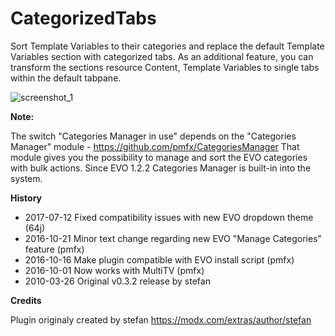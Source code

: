 # CategorizedTabs

Sort Template Variables to their categories and replace the default Template Variables section with categorized tabs. As an additional feature, you can transform the sections resource Content, Template Variables to single tabs within the default tabpane.

![screenshot_1](https://cloud.githubusercontent.com/assets/10888055/19413848/fad8e2ca-933a-11e6-843b-b49900f01823.png)

**Note:**

The switch "Categories Manager in use" depends on the "Categories Manager" module - https://github.com/pmfx/CategoriesManager
That module gives you the possibility to manage and sort the EVO categories with bulk actions.
Since EVO 1.2.2 Categories Manager is built-in into the system. 

**History**

- 2017-07-12 Fixed compatibility issues with new EVO dropdown theme (64j)
- 2016-10-21 Minor text change regarding new EVO "Manage Categories" feature (pmfx)
- 2016-10-16 Make plugin compatible with EVO install script (pmfx)
- 2016-10-01 Now works with MultiTV (pmfx)
- 2010-03-26 Original v0.3.2 release by stefan

**Credits**

Plugin originaly created by stefan https://modx.com/extras/author/stefan